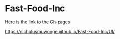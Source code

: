 # Fast-Food-Inc

Here is the link to the Gh-pages

https://nicholusmuwonge.github.io/Fast-Food-Inc/UI/




